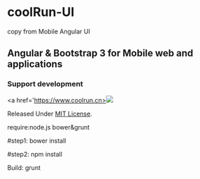 # coolRun-UI
copy from Mobile Angular UI

## Angular &amp; Bootstrap 3 for Mobile web and applications


### Support development

<a href='https://www.coolrun.cn><img  src='http://www.coolrun.cn/Resource/image/mobile/homepage/home.png' border='0' ></a>

Released Under [MIT License](https://github.com/mcasimir/mobile-angular-ui/blob/master/LICENSE).

require:node.js bower&grunt

#step1: bower install

#step2: npm install

Build: grunt
